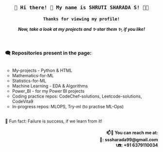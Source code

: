 <!--
**Shrutisharada99/Shrutisharada99** is a ✨ _special_ ✨ repository because its `README.md` (this file) appears on your GitHub profile.

Here are some ideas to get you started:

- 🔭 I’m currently working on ...
- 🌱 I’m currently learning ...
- 👯 I’m looking to collaborate on ...
- 🤔 I’m looking for help with ...
- 💬 Ask me about ...
- 📫 How to reach me: ...
- 😄 Pronouns: ...
- ⚡ Fun fact: ...
-->

<h3 align = center><tt> 🤩 Hi there! 👋 My name is SHRUTI SHARADA S! 👩‍💻 </tt></h3>
<h4 align = center><tt> Thanks for viewing my profile! </tt><br><br> 
<i> Now, take a look at my projects and ✨ star them ✨, if you like! </i> </h4> <br>
<h3 align = justify> 🗨️ Repositories present in the page: </h3>  <ul type = circle>
  <br>
  <li> My-projects - Python & HTML </li>
  <li> Mathematics-for-ML </li>
  <li> Statistics-for-ML </li>
  <li> Machine Learning - EDA & Algorithms </li>
  <li> Power_BI - for my Power BI projects </li>
  <li> Coding practice repos: CodeChef-solutions, Leetcode-solutions, CodeVita9 </li>
  <li> In-progress repos: MLOPS, Try-ml (to practise ML-Ops) </li>
</ul>
  <br>
🥅 Fun fact: Failure is success, if we learn from it! </h4>
<h4 align = right> 
  📫💬 You can reach me at:<br>
  📧: sssharada99@gmail.com <br>
  📞☎️: +91 6379110034
</h4>

